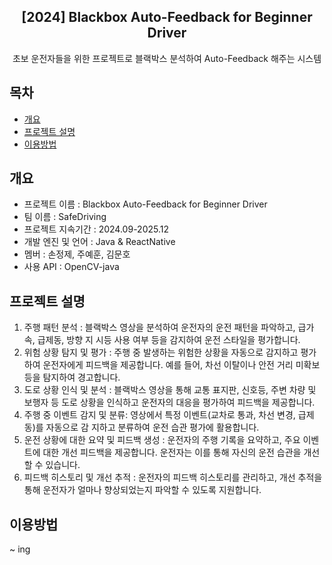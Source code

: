 <div align="center">
<h2>[2024] Blackbox Auto-Feedback for Beginner Driver</h2>
초보 운전자들을 위한 프로젝트로 블랙박스 분석하여 Auto-Feedback 해주는 시스템
</div>

## 목차

- [개요](#개요)
- [프로젝트 설명](#프로젝트-설명)
- [이용방법](#이용방법)

## 개요

- 프로젝트 이름 : Blackbox Auto-Feedback for Beginner Driver
- 팀 이름 : SafeDriving
- 프로젝트 지속기간 : 2024.09-2025.12
- 개발 엔진 및 언어 : Java & ReactNative
- 멤버 : 손정제, 주예훈, 김문호
- 사용 API : OpenCV-java

## 프로젝트 설명

1. 주행 패턴 분석 : 블랙박스 영상을 분석하여 운전자의 운전 패턴을 파악하고, 급가속, 급제동, 방향 지 시등 사용 여부 등을 감지하여 운전 스타일을 평가합니다. <br>
2. 위험 상황 탐지 및 평가 : 주행 중 발생하는 위험한 상황을 자동으로 감지하고 평가하여 운전자에게 피드백을 제공합니다. 예를 들어, 차선 이탈이나 안전 거리 미확보 등을 탐지하여 경고합니다. <br>
3. 도로 상황 인식 및 분석 : 블랙박스 영상을 통해 교통 표지판, 신호등, 주변 차량 및 보행자 등 도로 상황을 인식하고 운전자의 대응을 평가하여 피드백을 제공합니다. <br>
4. 주행 중 이벤트 감지 및 분류: 영상에서 특정 이벤트(교차로 통과, 차선 변경, 급제동)를 자동으로 감 지하고 분류하여 운전 습관 평가에 활용합니다. <br>
5. 운전 상황에 대한 요약 및 피드백 생성 : 운전자의 주행 기록을 요약하고, 주요 이벤트에 대한 개선 피드백을 제공합니다. 운전자는 이를 통해 자신의 운전 습관을 개선할 수 있습니다. <br>
6. 피드백 히스토리 및 개선 추적 : 운전자의 피드백 히스토리를 관리하고, 개선 추적을 통해 운전자가 얼마나 향상되었는지 파악할 수 있도록 지원합니다. <br>

## 이용방법

~ ing
